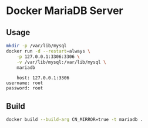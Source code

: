 # Docker MariaDB Server

## Usage

```bash
mkdir -p /var/lib/mysql
docker run -d --restart=always \
    -p 127.0.0.1:3306:3306 \
    -v /var/lib/mysql:/var/lib/mysql \
    mariadb
```

```
    host: 127.0.0.1:3306
username: root  
password: root
```


## Build

```bash
docker build --build-arg CN_MIRROR=true -t mariadb .
```
